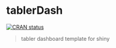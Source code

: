 # tablerDash

[![CRAN status](https://www.r-pkg.org/badges/version/tablerDash)](https://cran.r-project.org/package=tablerDash)

> tabler dashboard template for shiny
